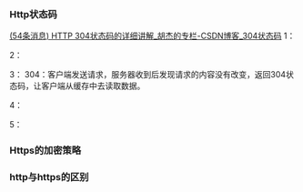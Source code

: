 ### Http状态码
[(54条消息) HTTP 304状态码的详细讲解\_胡杰的专栏-CSDN博客\_304状态码](https://blog.csdn.net/huwei2003/article/details/70139062)
1：


2：


3：
304：客户端发送请求，服务器收到后发现请求的内容没有改变，返回304状态码，让客户端从缓存中去读取数据。


4：



5：



### Https的加密策略




### http与https的区别







